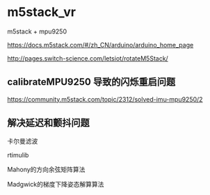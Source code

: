 # m5stack_vr

m5stack + mpu9250 

https://docs.m5stack.com/#/zh_CN/arduino/arduino_home_page

http://pages.switch-science.com/letsiot/rotateM5Stack/

## calibrateMPU9250 导致的闪烁重启问题

https://community.m5stack.com/topic/2312/solved-imu-mpu9250/2

## 解决延迟和颤抖问题

卡尔曼滤波

rtimulib

Mahony的方向余弦矩阵算法

Madgwick的梯度下降姿态解算算法